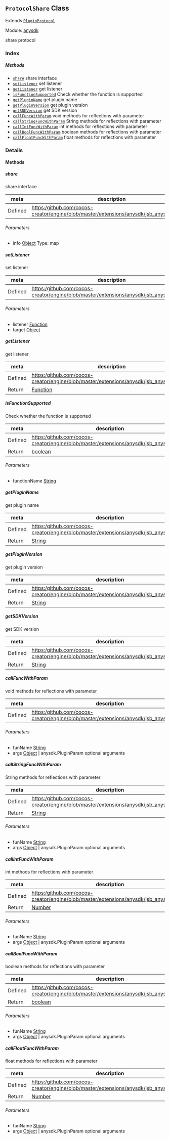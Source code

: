## `ProtocolShare` Class

Extends [`PluginProtocol`](PluginProtocol.md)


Module: [anysdk](../modules/anysdk.md)




share protocol

### Index



##### Methods

  - [`share`](#share) share interface
  - [`setListener`](#setlistener) set listener
  - [`getListener`](#getlistener) get listener
  - [`isFunctionSupported`](#isfunctionsupported) Check whether the function is supported
  - [`getPluginName`](#getpluginname) get plugin name
  - [`getPluginVersion`](#getpluginversion) get plugin version
  - [`getSDKVersion`](#getsdkversion) get SDK version
  - [`callFuncWithParam`](#callfuncwithparam) void methods for reflections with parameter
  - [`callStringFuncWithParam`](#callstringfuncwithparam) String methods for reflections with parameter
  - [`callIntFuncWithParam`](#callintfuncwithparam) int methods for reflections with parameter
  - [`callBoolFuncWithParam`](#callboolfuncwithparam) boolean methods for reflections with parameter
  - [`callFloatFuncWithParam`](#callfloatfuncwithparam) float methods for reflections with parameter



### Details




<!-- Method Block -->
#### Methods


##### share

share interface

| meta | description |
|------|-------------|
| Defined | [https:/github.com/cocos-creator/engine/blob/master/extensions/anysdk/jsb_anysdk.js:1048](https:/github.com/cocos-creator/engine/blob/master/extensions/anysdk/jsb_anysdk.js#L1048) |

###### Parameters
- info <a href="https://developer.mozilla.org/en/JavaScript/Reference/Global_Objects/Object" class="crosslink external" target="_blank">Object</a> Type: map


##### setListener

set listener

| meta | description |
|------|-------------|
| Defined | [https:/github.com/cocos-creator/engine/blob/master/extensions/anysdk/jsb_anysdk.js:1058](https:/github.com/cocos-creator/engine/blob/master/extensions/anysdk/jsb_anysdk.js#L1058) |

###### Parameters
- listener <a href="https://developer.mozilla.org/en/JavaScript/Reference/Global_Objects/Function" class="crosslink external" target="_blank">Function</a> 
- target <a href="https://developer.mozilla.org/en/JavaScript/Reference/Global_Objects/Object" class="crosslink external" target="_blank">Object</a> 


##### getListener

get listener

| meta | description |
|------|-------------|
| Defined | [https:/github.com/cocos-creator/engine/blob/master/extensions/anysdk/jsb_anysdk.js:1070](https:/github.com/cocos-creator/engine/blob/master/extensions/anysdk/jsb_anysdk.js#L1070) |
| Return 		 | <a href="https://developer.mozilla.org/en/JavaScript/Reference/Global_Objects/Function" class="crosslink external" target="_blank">Function</a> 



##### isFunctionSupported

Check whether the function is supported

| meta | description |
|------|-------------|
| Defined | [https:/github.com/cocos-creator/engine/blob/master/extensions/anysdk/jsb_anysdk.js:327](https:/github.com/cocos-creator/engine/blob/master/extensions/anysdk/jsb_anysdk.js#L327) |
| Return 		 | <a href="https://developer.mozilla.org/en/JavaScript/Reference/Global_Objects/Boolean" class="crosslink external" target="_blank">boolean</a> 

###### Parameters
- functionName <a href="https://developer.mozilla.org/en/JavaScript/Reference/Global_Objects/String" class="crosslink external" target="_blank">String</a> 


##### getPluginName

get plugin name

| meta | description |
|------|-------------|
| Defined | [https:/github.com/cocos-creator/engine/blob/master/extensions/anysdk/jsb_anysdk.js:341](https:/github.com/cocos-creator/engine/blob/master/extensions/anysdk/jsb_anysdk.js#L341) |
| Return 		 | <a href="https://developer.mozilla.org/en/JavaScript/Reference/Global_Objects/String" class="crosslink external" target="_blank">String</a> 



##### getPluginVersion

get plugin version

| meta | description |
|------|-------------|
| Defined | [https:/github.com/cocos-creator/engine/blob/master/extensions/anysdk/jsb_anysdk.js:353](https:/github.com/cocos-creator/engine/blob/master/extensions/anysdk/jsb_anysdk.js#L353) |
| Return 		 | <a href="https://developer.mozilla.org/en/JavaScript/Reference/Global_Objects/String" class="crosslink external" target="_blank">String</a> 



##### getSDKVersion

get SDK version

| meta | description |
|------|-------------|
| Defined | [https:/github.com/cocos-creator/engine/blob/master/extensions/anysdk/jsb_anysdk.js:365](https:/github.com/cocos-creator/engine/blob/master/extensions/anysdk/jsb_anysdk.js#L365) |
| Return 		 | <a href="https://developer.mozilla.org/en/JavaScript/Reference/Global_Objects/String" class="crosslink external" target="_blank">String</a> 



##### callFuncWithParam

void methods for reflections with parameter

| meta | description |
|------|-------------|
| Defined | [https:/github.com/cocos-creator/engine/blob/master/extensions/anysdk/jsb_anysdk.js:377](https:/github.com/cocos-creator/engine/blob/master/extensions/anysdk/jsb_anysdk.js#L377) |

###### Parameters
- funName <a href="https://developer.mozilla.org/en/JavaScript/Reference/Global_Objects/String" class="crosslink external" target="_blank">String</a> 
- args <a href="https://developer.mozilla.org/en/JavaScript/Reference/Global_Objects/Object" class="crosslink external" target="_blank">Object</a> | anysdk.PluginParam optional arguments


##### callStringFuncWithParam

String methods for reflections with parameter

| meta | description |
|------|-------------|
| Defined | [https:/github.com/cocos-creator/engine/blob/master/extensions/anysdk/jsb_anysdk.js:390](https:/github.com/cocos-creator/engine/blob/master/extensions/anysdk/jsb_anysdk.js#L390) |
| Return 		 | <a href="https://developer.mozilla.org/en/JavaScript/Reference/Global_Objects/String" class="crosslink external" target="_blank">String</a> 

###### Parameters
- funName <a href="https://developer.mozilla.org/en/JavaScript/Reference/Global_Objects/String" class="crosslink external" target="_blank">String</a> 
- args <a href="https://developer.mozilla.org/en/JavaScript/Reference/Global_Objects/Object" class="crosslink external" target="_blank">Object</a> | anysdk.PluginParam optional arguments


##### callIntFuncWithParam

int methods for reflections with parameter

| meta | description |
|------|-------------|
| Defined | [https:/github.com/cocos-creator/engine/blob/master/extensions/anysdk/jsb_anysdk.js:405](https:/github.com/cocos-creator/engine/blob/master/extensions/anysdk/jsb_anysdk.js#L405) |
| Return 		 | <a href="https://developer.mozilla.org/en/JavaScript/Reference/Global_Objects/Number" class="crosslink external" target="_blank">Number</a> 

###### Parameters
- funName <a href="https://developer.mozilla.org/en/JavaScript/Reference/Global_Objects/String" class="crosslink external" target="_blank">String</a> 
- args <a href="https://developer.mozilla.org/en/JavaScript/Reference/Global_Objects/Object" class="crosslink external" target="_blank">Object</a> | anysdk.PluginParam optional arguments


##### callBoolFuncWithParam

boolean methods for reflections with parameter

| meta | description |
|------|-------------|
| Defined | [https:/github.com/cocos-creator/engine/blob/master/extensions/anysdk/jsb_anysdk.js:420](https:/github.com/cocos-creator/engine/blob/master/extensions/anysdk/jsb_anysdk.js#L420) |
| Return 		 | <a href="https://developer.mozilla.org/en/JavaScript/Reference/Global_Objects/Boolean" class="crosslink external" target="_blank">boolean</a> 

###### Parameters
- funName <a href="https://developer.mozilla.org/en/JavaScript/Reference/Global_Objects/String" class="crosslink external" target="_blank">String</a> 
- args <a href="https://developer.mozilla.org/en/JavaScript/Reference/Global_Objects/Object" class="crosslink external" target="_blank">Object</a> | anysdk.PluginParam optional arguments


##### callFloatFuncWithParam

float methods for reflections with parameter

| meta | description |
|------|-------------|
| Defined | [https:/github.com/cocos-creator/engine/blob/master/extensions/anysdk/jsb_anysdk.js:435](https:/github.com/cocos-creator/engine/blob/master/extensions/anysdk/jsb_anysdk.js#L435) |
| Return 		 | <a href="https://developer.mozilla.org/en/JavaScript/Reference/Global_Objects/Number" class="crosslink external" target="_blank">Number</a> 

###### Parameters
- funName <a href="https://developer.mozilla.org/en/JavaScript/Reference/Global_Objects/String" class="crosslink external" target="_blank">String</a> 
- args <a href="https://developer.mozilla.org/en/JavaScript/Reference/Global_Objects/Object" class="crosslink external" target="_blank">Object</a> | anysdk.PluginParam optional arguments



